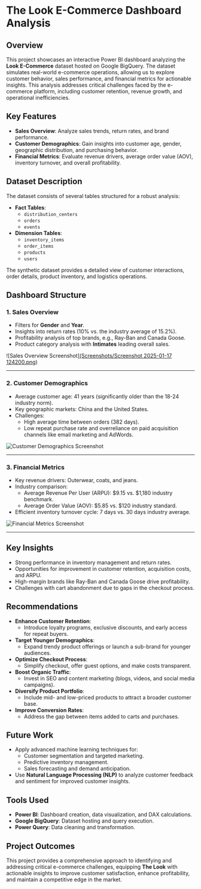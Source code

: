 # **The Look E-Commerce Dashboard Analysis**

## **Overview**
This project showcases an interactive Power BI dashboard analyzing the **Look E-Commerce** dataset hosted on Google BigQuery. The dataset simulates real-world e-commerce operations, allowing us to explore customer behavior, sales performance, and financial metrics for actionable insights. This analysis addresses critical challenges faced by the e-commerce platform, including customer retention, revenue growth, and operational inefficiencies.

## **Key Features**
- **Sales Overview**: Analyze sales trends, return rates, and brand performance.
- **Customer Demographics**: Gain insights into customer age, gender, geographic distribution, and purchasing behavior.
- **Financial Metrics**: Evaluate revenue drivers, average order value (AOV), inventory turnover, and overall profitability.

## **Dataset Description**
The dataset consists of several tables structured for a robust analysis:
- **Fact Tables**: 
  - `distribution_centers`
  - `orders`
  - `events`
- **Dimension Tables**:
  - `inventory_items`
  - `order_items`
  - `products`
  - `users`

The synthetic dataset provides a detailed view of customer interactions, order details, product inventory, and logistics operations.

## **Dashboard Structure**
### **1. Sales Overview**
- Filters for **Gender** and **Year**.
- Insights into return rates (10% vs. the industry average of 15.2%).
- Profitability analysis of top brands, e.g., Ray-Ban and Canada Goose.
- Product category analysis with **Intimates** leading overall sales.

![Sales Overview Screenshot][(Screenshots/Screenshot 2025-01-17 124200.png](https://github.com/dhruvds58/Power-BI-Dashboard-for-an-E-Commerce-Website/blob/dfe5799ba262c142540f0d82f1851a8a210be6d7/Screenshots/Screenshot%202025-01-17%20124200.png))

---

### **2. Customer Demographics**
- Average customer age: 41 years (significantly older than the 18-24 industry norm).
- Key geographic markets: China and the United States.
- Challenges:
  - High average time between orders (382 days).
  - Low repeat purchase rate and overreliance on paid acquisition channels like email marketing and AdWords.

![Customer Demographics Screenshot](path/to/customer-demographics.png)

---

### **3. Financial Metrics**
- Key revenue drivers: Outerwear, coats, and jeans.
- Industry comparison:
  - Average Revenue Per User (ARPU): $9.15 vs. $1,180 industry benchmark.
  - Average Order Value (AOV): $5.85 vs. $120 industry standard.
- Efficient inventory turnover cycle: 7 days vs. 30 days industry average.

![Financial Metrics Screenshot](path/to/financial-metrics.png)

---

## **Key Insights**
- Strong performance in inventory management and return rates.
- Opportunities for improvement in customer retention, acquisition costs, and ARPU.
- High-margin brands like Ray-Ban and Canada Goose drive profitability.
- Challenges with cart abandonment due to gaps in the checkout process.

## **Recommendations**
- **Enhance Customer Retention**: 
  - Introduce loyalty programs, exclusive discounts, and early access for repeat buyers.
- **Target Younger Demographics**:
  - Expand trendy product offerings or launch a sub-brand for younger audiences.
- **Optimize Checkout Process**:
  - Simplify checkout, offer guest options, and make costs transparent.
- **Boost Organic Traffic**:
  - Invest in SEO and content marketing (blogs, videos, and social media campaigns).
- **Diversify Product Portfolio**:
  - Include mid- and low-priced products to attract a broader customer base.
- **Improve Conversion Rates**:
  - Address the gap between items added to carts and purchases.

## **Future Work**
- Apply advanced machine learning techniques for:
  - Customer segmentation and targeted marketing.
  - Predictive inventory management.
  - Sales forecasting and demand anticipation.
- Use **Natural Language Processing (NLP)** to analyze customer feedback and sentiment for improved customer insights.

## **Tools Used**
- **Power BI**: Dashboard creation, data visualization, and DAX calculations.
- **Google BigQuery**: Dataset hosting and query execution.
- **Power Query**: Data cleaning and transformation.

## **Project Outcomes**
This project provides a comprehensive approach to identifying and addressing critical e-commerce challenges, equipping **The Look** with actionable insights to improve customer satisfaction, enhance profitability, and maintain a competitive edge in the market.
